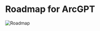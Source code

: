 # Roadmap for ArcGPT
![Roadmap](https://github.com/user-attachments/assets/13620ece-2753-4540-9648-572a28503604)
